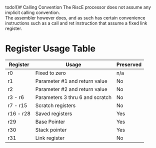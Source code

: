 todo!()# Calling Convention
The RiscE processor does not assume any implicit calling convention.  
The assembler however does, and as such has certain convenience instructions
such as a call and ret instruction that assume a fixed link register.  

# Register Usage Table


| Register | Usage | Preserved |
| -------- | ----- | --------- |
| r0 | Fixed to zero | n/a |
| r1 | Parameter #1 and return value | No |
| r2 | Parameter #2 and return value | No |
| r3 - r6 | Parameters 3 thru 6 and scratch | No |
| r7 - r15 | Scratch registers | No |
| r16 - r28 | Saved registers | Yes |
| r29 | Base Pointer | Yes |
| r30 | Stack pointer | Yes |
| r31 | Link register | No |
